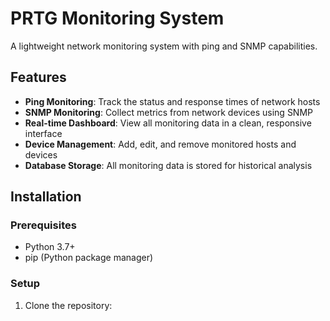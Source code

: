# PRTG Monitoring System

A lightweight network monitoring system with ping and SNMP capabilities.

## Features

- **Ping Monitoring**: Track the status and response times of network hosts
- **SNMP Monitoring**: Collect metrics from network devices using SNMP
- **Real-time Dashboard**: View all monitoring data in a clean, responsive interface
- **Device Management**: Add, edit, and remove monitored hosts and devices
- **Database Storage**: All monitoring data is stored for historical analysis

## Installation

### Prerequisites

- Python 3.7+
- pip (Python package manager)

### Setup

1. Clone the repository: